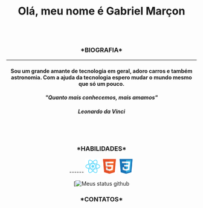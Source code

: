 <center>
<div align="center"><h1>Olá, meu nome é Gabriel Marçon</h1> </div>
<br><br>

<div align="center"><h3> *BIOGRAFIA*</h3></div>

-----
#### Sou um grande amante de tecnologia em geral, adoro carros e também astronomia. Com a ajuda da tecnologia espero mudar o mundo mesmo que só um pouco. 


#### *"Quanto mais conhecemos, mais amamos"* <p> 
  #####                    *Leonardo da Vinci*

<br><br>

<div align="center"><h3> *HABILIDADES*</h3></div>
------

<img width="40" src="https://raw.githubusercontent.com/devicons/devicon/master/icons/react/react-original.svg">
<img width="40" src="https://raw.githubusercontent.com/devicons/devicon/master/icons/html5/html5-original.svg">
<img width="40" src="https://raw.githubusercontent.com/devicons/devicon/master/icons/css3/css3-original.svg">


 [![Meus status github](https://github-readme-stats.vercel.app/api?username=gmarconleal&theme=gotham&custom_title=MEUS%20STATUS%20GITHUB&locale=pt-BR)
  
</a>



<div align="center"><h3>  *CONTATOS* </h3></div>

